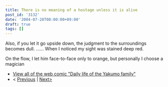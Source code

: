 ```yaml
---
title: There is no meaning of a hostage unless it is alive
post_id: '3132'
date: '2004-07-28T08:00:00+09:00'
draft: true
tags: []
---
```


Also, if you let it go upside down, the judgment to the surroundings becomes dull. ...... When I noticed my sight was stained deep red.

On the flow, I let him face-to-face only to orange, but personally I choose a magician

*   [View all of the web comic "Daily life of the Yakumo family"](/tag/yakumo-family?order=ASC)
*   < [Previous](/3131) | [Next>](/3134)

